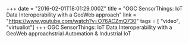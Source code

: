 +++
date = "2016-02-01T18:01:29.000Z"
title = "OGC SensorThings: IoT Data Interoperability with a GeoWeb approach"
link = "https://www.youtube.com/watch?v=O76ACZmQ730"
tags = [ "video", "virtualiot"]
+++
OGC SensorThings: IoT Data Interoperability with a GeoWeb approachstrial Automation & Industrial IoT